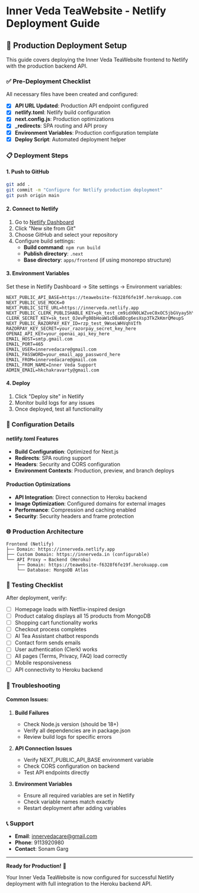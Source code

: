 # Inner Veda TeaWebsite - Netlify Deployment Guide

## 🚀 Production Deployment Setup

This guide covers deploying the Inner Veda TeaWebsite frontend to Netlify with the production backend API.

### ✅ Pre-Deployment Checklist

All necessary files have been created and configured:

- [x] **API URL Updated**: Production API endpoint configured
- [x] **netlify.toml**: Netlify build configuration
- [x] **next.config.js**: Production optimizations
- [x] **_redirects**: SPA routing and API proxy
- [x] **Environment Variables**: Production configuration template
- [x] **Deploy Script**: Automated deployment helper

### 📋 Deployment Steps

#### 1. Push to GitHub
```bash
git add .
git commit -m "Configure for Netlify production deployment"
git push origin main
```

#### 2. Connect to Netlify
1. Go to [Netlify Dashboard](https://app.netlify.com/)
2. Click "New site from Git"
3. Choose GitHub and select your repository
4. Configure build settings:
   - **Build command**: `npm run build`
   - **Publish directory**: `.next`
   - **Base directory**: `apps/frontend` (if using monorepo structure)

#### 3. Environment Variables
Set these in Netlify Dashboard → Site settings → Environment variables:

```env
NEXT_PUBLIC_API_BASE=https://teawebsite-f6328f6fe19f.herokuapp.com
NEXT_PUBLIC_USE_MOCK=0
NEXT_PUBLIC_SITE_URL=https://innerveda.netlify.app
NEXT_PUBLIC_CLERK_PUBLISHABLE_KEY=pk_test_cm9idXN0LWZveC0xOC5jbGVyay5hY2NvdW50cy5kZXYk
CLERK_SECRET_KEY=sk_test_OJevPg08bHoaW1cDBaBDcg6esXsp3TkZkKmrQMeupS
NEXT_PUBLIC_RAZORPAY_KEY_ID=rzp_test_9WseLWHVqhVIfh
RAZORPAY_KEY_SECRET=your_razorpay_secret_key_here
OPENAI_API_KEY=your_openai_api_key_here
EMAIL_HOST=smtp.gmail.com
EMAIL_PORT=465
EMAIL_USER=innervedacare@gmail.com
EMAIL_PASSWORD=your_email_app_password_here
EMAIL_FROM=innervedacare@gmail.com
EMAIL_FROM_NAME=Inner Veda Support
ADMIN_EMAIL=hkchakravarty@gmail.com
```

#### 4. Deploy
1. Click "Deploy site" in Netlify
2. Monitor build logs for any issues
3. Once deployed, test all functionality

### 🔧 Configuration Details

#### netlify.toml Features
- **Build Configuration**: Optimized for Next.js
- **Redirects**: SPA routing support
- **Headers**: Security and CORS configuration
- **Environment Contexts**: Production, preview, and branch deploys

#### Production Optimizations
- **API Integration**: Direct connection to Heroku backend
- **Image Optimization**: Configured domains for external images
- **Performance**: Compression and caching enabled
- **Security**: Security headers and frame protection

### 🌐 Production Architecture

```
Frontend (Netlify)
├── Domain: https://innerveda.netlify.app
├── Custom Domain: https://innerveda.in (configurable)
└── API Proxy → Backend (Heroku)
    ├── Domain: https://teawebsite-f6328f6fe19f.herokuapp.com
    └── Database: MongoDB Atlas
```

### 🧪 Testing Checklist

After deployment, verify:

- [ ] Homepage loads with Netflix-inspired design
- [ ] Product catalog displays all 15 products from MongoDB
- [ ] Shopping cart functionality works
- [ ] Checkout process completes
- [ ] AI Tea Assistant chatbot responds
- [ ] Contact form sends emails
- [ ] User authentication (Clerk) works
- [ ] All pages (Terms, Privacy, FAQ) load correctly
- [ ] Mobile responsiveness
- [ ] API connectivity to Heroku backend

### 🚨 Troubleshooting

#### Common Issues:

1. **Build Failures**
   - Check Node.js version (should be 18+)
   - Verify all dependencies are in package.json
   - Review build logs for specific errors

2. **API Connection Issues**
   - Verify NEXT_PUBLIC_API_BASE environment variable
   - Check CORS configuration on backend
   - Test API endpoints directly

3. **Environment Variables**
   - Ensure all required variables are set in Netlify
   - Check variable names match exactly
   - Restart deployment after adding variables

### 📞 Support

- **Email**: innervedacare@gmail.com
- **Phone**: 9113920980
- **Contact**: Sonam Garg

---

**Ready for Production!** 🎉

Your Inner Veda TeaWebsite is now configured for successful Netlify deployment with full integration to the Heroku backend API.
